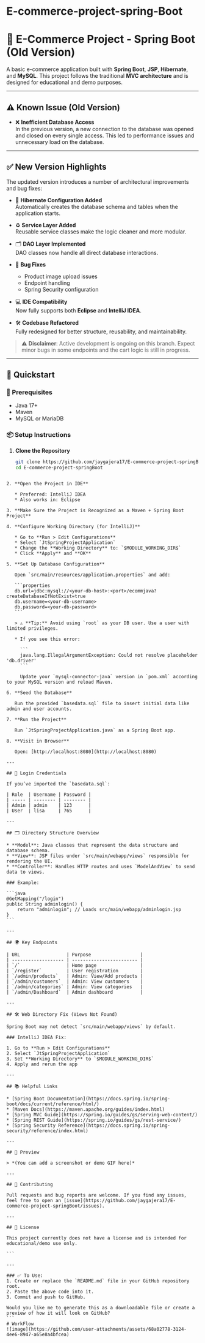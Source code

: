 # E-commerce-project-spring-Boot
# 🛒 E-Commerce Project - Spring Boot (Old Version)

A basic e-commerce application built with **Spring Boot**, **JSP**, **Hibernate**, and **MySQL**. This project follows the traditional **MVC architecture** and is designed for educational and demo purposes.

---

## ⚠️ Known Issue (Old Version)

- ❌ **Inefficient Database Access**  
  In the previous version, a new connection to the database was opened and closed on every single access. This led to performance issues and unnecessary load on the database.

---

## ✅ New Version Highlights

The updated version introduces a number of architectural improvements and bug fixes:

- 🔧 **Hibernate Configuration Added**  
  Automatically creates the database schema and tables when the application starts.

- ♻️ **Service Layer Added**  
  Reusable service classes make the logic cleaner and more modular.

- 🗂️ **DAO Layer Implemented**  
  DAO classes now handle all direct database interactions.

- 🐞 **Bug Fixes**  
  - Product image upload issues
  - Endpoint handling
  - Spring Security configuration

- 💻 **IDE Compatibility**  
  Now fully supports both **Eclipse** and **IntelliJ IDEA**.

- 🛠️ **Codebase Refactored**  
  Fully redesigned for better structure, reusability, and maintainability.

> ⚠️ **Disclaimer**: Active development is ongoing on this branch. Expect minor bugs in some endpoints and the cart logic is still in progress.

---

## 🚀 Quickstart

### 🧱 Prerequisites

- Java 17+
- Maven
- MySQL or MariaDB

### 📦 Setup Instructions

1. **Clone the Repository**
   ```bash
   git clone https://github.com/jaygajera17/E-commerce-project-springBoot.git
   cd E-commerce-project-springBoot
````

2. **Open the Project in IDE**

   * Preferred: IntelliJ IDEA
   * Also works in: Eclipse

3. **Make Sure the Project is Recognized as a Maven + Spring Boot Project**

4. **Configure Working Directory (for IntelliJ)**

   * Go to **Run > Edit Configurations**
   * Select `JtSpringProjectApplication`
   * Change the **Working Directory** to: `$MODULE_WORKING_DIR$`
   * Click **Apply** and **OK**

5. **Set Up Database Configuration**

   Open `src/main/resources/application.properties` and add:

   ```properties
   db.url=jdbc:mysql://<your-db-host>:<port>/ecommjava?createDatabaseIfNotExist=true
   db.username=<your-db-username>
   db.password=<your-db-password>
   ```

   > ⚠️ **Tip:** Avoid using `root` as your DB user. Use a user with limited privileges.

   * If you see this error:

     ```
     java.lang.IllegalArgumentException: Could not resolve placeholder 'db.driver'
     ```

     Update your `mysql-connector-java` version in `pom.xml` according to your MySQL version and reload Maven.

6. **Seed the Database**

   Run the provided `basedata.sql` file to insert initial data like admin and user accounts.

7. **Run the Project**

   Run `JtSpringProjectApplication.java` as a Spring Boot app.

8. **Visit in Browser**

   Open: [http://localhost:8080](http://localhost:8080)

---

## 🔐 Login Credentials

If you’ve imported the `basedata.sql`:

| Role  | Username | Password |
| ----- | -------- | -------- |
| Admin | admin    | 123      |
| User  | lisa     | 765      |

---

## 🗂️ Directory Structure Overview

* **Model**: Java classes that represent the data structure and database schema.
* **View**: JSP files under `src/main/webapp/views` responsible for rendering the UI.
* **Controller**: Handles HTTP routes and uses `ModelAndView` to send data to views.

### Example:

```java
@GetMapping("/login")
public String adminlogin() {
    return "adminlogin"; // Loads src/main/webapp/adminlogin.jsp
}
```

---

## 🌍 Key Endpoints

| URL                 | Purpose                  |
| ------------------- | ------------------------ |
| `/`                 | Home page                |
| `/register`         | User registration        |
| `/admin/products`   | Admin: View/Add products |
| `/admin/customers`  | Admin: View customers    |
| `/admin/categories` | Admin: View categories   |
| `/admin/Dashboard`  | Admin dashboard          |

---

## 🛠 Web Directory Fix (Views Not Found)

Spring Boot may not detect `src/main/webapp/views` by default.

### IntelliJ IDEA Fix:

1. Go to **Run > Edit Configurations**
2. Select `JtSpringProjectApplication`
3. Set **Working Directory** to `$MODULE_WORKING_DIR$`
4. Apply and rerun the app

---

## 📚 Helpful Links

* [Spring Boot Documentation](https://docs.spring.io/spring-boot/docs/current/reference/html/)
* [Maven Docs](https://maven.apache.org/guides/index.html)
* [Spring MVC Guide](https://spring.io/guides/gs/serving-web-content/)
* [Spring REST Guide](https://spring.io/guides/gs/rest-service/)
* [Spring Security Reference](https://docs.spring.io/spring-security/reference/index.html)

---

## 📸 Preview

> *(You can add a screenshot or demo GIF here)*

---

## 🤝 Contributing

Pull requests and bug reports are welcome. If you find any issues, feel free to open an [issue](https://github.com/jaygajera17/E-commerce-project-springBoot/issues).

---

## 📌 License

This project currently does not have a license and is intended for educational/demo use only.

```

---

### ✅ To Use:
1. Create or replace the `README.md` file in your GitHub repository root.
2. Paste the above code into it.
3. Commit and push to GitHub.

Would you like me to generate this as a downloadable file or create a preview of how it will look on GitHub?
```
# WorkFlow
![image](https://github.com/user-attachments/assets/68a02778-3124-4ee6-8947-a65e8a4bfcea)


